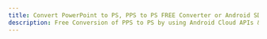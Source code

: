 ---title: Convert PowerPoint to PS, PPS to PS FREE Converter or Android SDKdescription: Free Conversion of PPS to PS by using Android Cloud APIs & SDKs. Also Create, Edit & Render Microsoft Word & OpenOffice documents in the Cloud.---